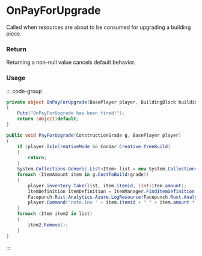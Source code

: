 # OnPayForUpgrade
<Badge type="info" text="Player"/><Badge type="danger" text="Carbon Compatible"/><Badge type="warning" text="Oxide Compatible"/>
Called when resources are about to be consumed for upgrading a building piece.

### Return
Returning a non-null value cancels default behavior.

### Usage
::: code-group
```csharp [Example]
private object OnPayForUpgrade(BasePlayer player, BuildingBlock buildingBlock, ConstructionGrade g)
{
	Puts("OnPayForUpgrade has been fired!");
	return (object)default;
}
```
```csharp [Source — Assembly-CSharp @ BuildingBlock]
public void PayForUpgrade(ConstructionGrade g, BasePlayer player)
{
	if (player.IsInCreativeMode && ConVar.Creative.freeBuild)
	{
		return;
	}
	System.Collections.Generic.List<Item> list = new System.Collections.Generic.List<Item>();
	foreach (ItemAmount item in g.CostToBuild(grade))
	{
		player.inventory.Take(list, item.itemid, (int)item.amount);
		ItemDefinition itemDefinition = ItemManager.FindItemDefinition(item.itemid);
		Facepunch.Rust.Analytics.Azure.LogResource(Facepunch.Rust.Analytics.Azure.ResourceMode.Consumed, "upgrade_block", itemDefinition.shortname, (int)item.amount, this, null, safezone: false, null, player.userID);
		player.Command("note.inv " + item.itemid + " " + item.amount * -1f);
	}
	foreach (Item item2 in list)
	{
		item2.Remove();
	}
}

```
:::
